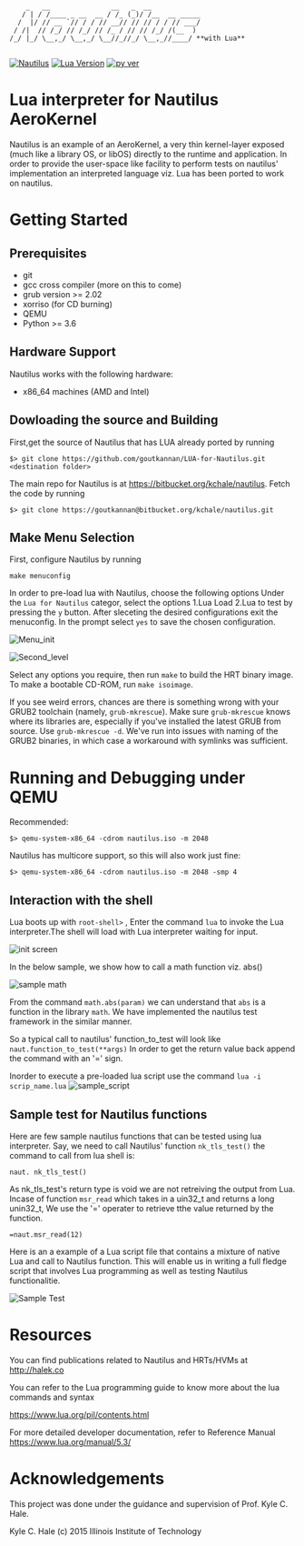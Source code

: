 ```

    _   __               __   _  __                
   / | / /____ _ __  __ / /_ (_)/ /__  __ _____    
  /  |/ // __ `// / / // __// // // / / // ___/ 
 / /|  // /_/ // /_/ // /_ / // // /_/ /(__  )     
/_/ |_/ \__,_/ \__,_/ \__//_//_/ \__,_//____/ **with Lua**


```
[![Nautilus](https://img.shields.io/travis/rust-lang/rust.svg)]()
[![Lua Version](https://img.shields.io/badge/Lua-5.2.4-blue.svg)](https://www.lua.org/source/5.2/)
[![py ver](https://img.shields.io/badge/Python-3.6-yellow.svg)](https://www.python.org/downloads/)

# Lua interpreter for Nautilus AeroKernel  

Nautilus is an example of an AeroKernel, a very thin kernel-layer exposed 
(much like a library OS, or libOS) directly to the runtime and application. 
In order to provide the user-space like facility to perform tests on nautilus' 
implementation an interpreted language viz. Lua has been ported to work on nautilus. 

# Getting Started

## Prerequisites

- git 
- gcc cross compiler (more on this to come)
- grub version >= 2.02
- xorriso (for CD burning)
- QEMU 
- Python >= 3.6


## Hardware Support

Nautilus works with the following hardware:

- x86_64 machines (AMD and Intel)

## Dowloading the source and Building

First,get the source of Nautilus that has LUA already ported by running 

`$> git clone https://github.com/goutkannan/LUA-for-Nautilus.git <destination folder>`

The main repo for Nautilus is at <https://bitbucket.org/kchale/nautilus>. Fetch the code by running

`$> git clone https://goutkannan@bitbucket.org/kchale/nautilus.git`


## Make Menu Selection

First, configure Nautilus by running

`make menuconfig`

In order to pre-load lua with Nautilus, choose the following options 
Under the `Lua for Nautilus` categor, select the options 1.Lua Load 2.Lua to test by pressing the `y` button. After sleceting the desired configurations exit the menuconfig. In the prompt select `yes` to save the chosen configuration. 

![Menu_init](https://github.com/goutkannan/LUA-for-Nautilus/blob/master/Topmenu.JPG)


![Second_level](https://github.com/goutkannan/LUA-for-Nautilus/blob/master/Menu.JPG)

Select any options you require, then run `make` to build the HRT binary image. To make a bootable CD-ROM, 
run `make isoimage`. 



If you see weird errors, chances are there is something wrong with your GRUB2 toolchain 
(namely, `grub-mkrescue`). Make sure `grub-mkrescue` knows where its libraries are, especially if you've 
installed the latest GRUB from source. Use `grub-mkrescue -d`. We've run into issues with naming of
the GRUB2 binaries, in which case a workaround with symlinks was sufficient.


# Running and Debugging under QEMU

Recommended:

`$> qemu-system-x86_64 -cdrom nautilus.iso -m 2048`

Nautilus has multicore support, so this will also work just fine:

`$> qemu-system-x86_64 -cdrom nautilus.iso -m 2048 -smp 4`

## Interaction with the shell 

Lua boots up with  `root-shell>` , Enter the command `lua` to invoke the Lua interpreter.The shell will load with Lua interpreter waiting for input. 

![init screen](https://github.com/goutkannan/LUA-for-Nautilus/blob/master/Lua_init_1.JPG)

In the below sample, we show how to call a math function viz. abs() 

![sample math](https://github.com/goutkannan/LUA-for-Nautilus/blob/master/sample_math.JPG)

From the command `math.abs(param)` we can understand that `abs` is a function in the library `math`. 
We have implemented the nautilus test framework in the similar manner.

So a typical call to nautilus' function_to_test will look like `naut.function_to_test(**args)` 
In order to get the return value back append the command with an '=' sign. 



Inorder to execute a pre-loaded lua script use the command `lua -i scrip_name.lua` 
![sample_script](https://github.com/goutkannan/LUA-for-Nautilus/blob/master/lua_execute.JPG)



## Sample test for Nautilus functions

Here are few sample nautilus functions that can be tested using lua interpreter.
Say, we need to call Nautilus' function `nk_tls_test()` the command to call from lua shell is:

`naut. nk_tls_test()`

As nk_tls_test's return type is void we are not retreiving the output from Lua. Incase of function
`msr_read` which takes in a uin32_t and returns a long unin32_t, We use the '=' operater to retrieve tthe
value returned by the function. 

`=naut.msr_read(12)`

Here is an a example of a Lua script file that contains a mixture of native Lua and call to Nautilus function. This will enable us 
in writing a full fledge script that involves Lua programming as well as testing Nautilus functionalitie. 


![Sample Test](https://github.com/goutkannan/LUA-for-Nautilus/blob/master/lua_script.JPG)


# Resources

You can find publications related to Nautilus and HRTs/HVMs at 
http://halek.co

You can refer to the Lua programming guide to know more about the lua commands and syntax

<https://www.lua.org/pil/contents.html>

For more detailed developer documentation, refer to Reference Manual 
<https://www.lua.org/manual/5.3/> 



# Acknowledgements
This project was done under the guidance and supervision of Prof. Kyle C. Hale.

Kyle C. Hale (c) 2015
Illinois Institute of Technology 

